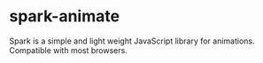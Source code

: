 # spark-animate
Spark is a simple and light weight JavaScript library for animations. Compatible with most browsers.
